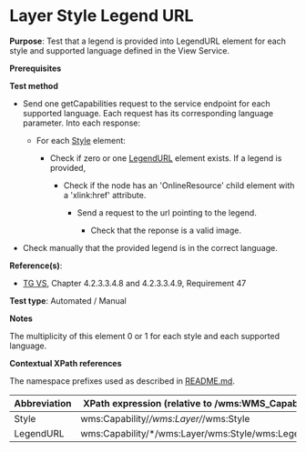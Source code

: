 # Layer Style Legend URL

**Purpose**: Test that a legend is provided into LegendURL element for each style and supported language defined in the View Service.

**Prerequisites**

**Test method**

* Send one getCapabilities request to the service endpoint for each supported language. Each request has its corresponding language parameter. Into each response:

  * For each [Style](#style) element:

    * Check if zero or one [LegendURL](#legend) element exists. If a legend is provided,
    
        * Check if the node has an 'OnlineResource' child element with a 'xlink:href' attribute.

            * Send a request to the url pointing to the legend.

                * Check that the reponse is a valid image.

* Check manually that the provided legend is in the correct language.

**Reference(s)**:
* [TG VS](./README.md#ref_TG_VS), Chapter 4.2.3.3.4.8 and 4.2.3.3.4.9, Requirement 47

**Test type**: Automated / Manual

**Notes**

The multiplicity of this element 0 or 1 for each style and each supported language.

**Contextual XPath references**

The namespace prefixes used as described in [README.md](./README.md#namespaces).

Abbreviation                                               |  XPath expression (relative to /wms:WMS_Capabilities)
---------------------------------------------------------- | -------------------------------------------------------------------------
Style <a name="style"></a> | wms:Capability/*/wms:Layer/*/wms:Style
LegendURL <a name="legend"></a> | wms:Capability/*/wms:Layer/wms:Style/wms:LegendURL
